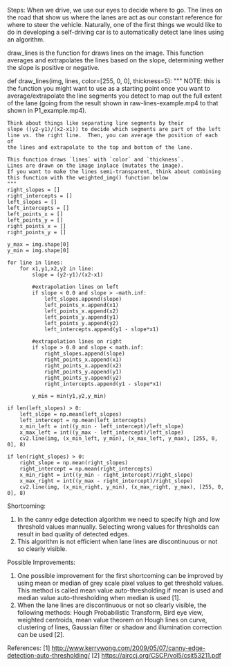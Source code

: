 Steps:
When we drive, we use our eyes to decide where to go.  The lines on the road that show us where the lanes are act as our constant reference for where to steer the vehicle.  Naturally, one of the first things we would like to do in developing a self-driving car is to automatically detect lane lines using an algorithm.

draw_lines is the function for draws lines on the image. This function averages and extrapolates the lines based on the slope, determining wether the slope is positive or negative.

def draw_lines(img, lines, color=[255, 0, 0], thickness=5):
    """
    NOTE: this is the function you might want to use as a starting point once you want to 
    average/extrapolate the line segments you detect to map out the full
    extent of the lane (going from the result shown in raw-lines-example.mp4
    to that shown in P1_example.mp4).  
    
    Think about things like separating line segments by their 
    slope ((y2-y1)/(x2-x1)) to decide which segments are part of the left
    line vs. the right line.  Then, you can average the position of each of 
    the lines and extrapolate to the top and bottom of the lane.
    
    This function draws `lines` with `color` and `thickness`.    
    Lines are drawn on the image inplace (mutates the image).
    If you want to make the lines semi-transparent, think about combining
    this function with the weighted_img() function below
    """    
    right_slopes = []
    right_intercepts = []
    left_slopes = []
    left_intercepts = []
    left_points_x = []
    left_points_y = []
    right_points_x = []
    right_points_y = []
    
    y_max = img.shape[0]
    y_min = img.shape[0]
    
    for line in lines:
        for x1,y1,x2,y2 in line:
            slope = (y2-y1)/(x2-x1)

            #extrapolation lines on left
            if slope < 0.0 and slope > -math.inf:
                left_slopes.append(slope) 
                left_points_x.append(x1)
                left_points_x.append(x2)
                left_points_y.append(y1)
                left_points_y.append(y2)
                left_intercepts.append(y1 - slope*x1)
            
            #extrapolation lines on right
            if slope > 0.0 and slope < math.inf:
                right_slopes.append(slope) 
                right_points_x.append(x1)
                right_points_x.append(x2)
                right_points_y.append(y1)
                right_points_y.append(y2)
                right_intercepts.append(y1 - slope*x1)
            
            y_min = min(y1,y2,y_min)
            
    if len(left_slopes) > 0:
        left_slope = np.mean(left_slopes)
        left_intercept = np.mean(left_intercepts)
        x_min_left = int((y_min - left_intercept)/left_slope) 
        x_max_left = int((y_max - left_intercept)/left_slope)
        cv2.line(img, (x_min_left, y_min), (x_max_left, y_max), [255, 0, 0], 8)
    
    if len(right_slopes) > 0:
        right_slope = np.mean(right_slopes)
        right_intercept = np.mean(right_intercepts)
        x_min_right = int((y_min - right_intercept)/right_slope) 
        x_max_right = int((y_max - right_intercept)/right_slope)
        cv2.line(img, (x_min_right, y_min), (x_max_right, y_max), [255, 0, 0], 8)

Shortcoming:
1. In the canny edge detection algorithm we need to specify high and low threshold values mannually. Selecting wrong values for thresholds  can result in bad quality of detected edges.
2. This algorithm is not efficient when lane lines are discontinuous or not so clearly visible.

Possible Improvements:
1. One possible improvement for the first shortcoming can be improved by using mean or median of grey scale pixel values to get threshold values. This method is called mean value auto-thresholding if mean is used and median value auto-thresholding when median is used [1].
2. When the lane lines are discontinuous or not so clearly visible, the following methods:
Hough Probabilistic Transform, Bird eye view, weighted centroids, mean value theorem on Hough lines on curve, clustering of lines, Gaussian filter or shadow and illumination correction 
can be used [2].
 
 
References:
[1] http://www.kerrywong.com/2009/05/07/canny-edge-detection-auto-thresholding/
[2] https://airccj.org/CSCP/vol5/csit53211.pdf